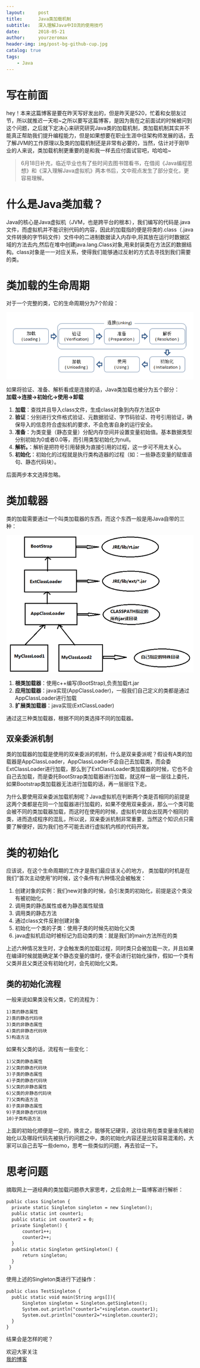 ```yaml
---
layout:     post
title:      Java类加载机制
subtitle:   深入理解Java中IO流的使用技巧
date:       2018-05-21
author:     yourzeromax
header-img: img/post-bg-github-cup.jpg
catalog: true
tags:
    - Java
---
```


# 写在前面
hey！本来这篇博客是要在昨天写好发出的，但是昨天是520，忙着和女朋友过节，所以就推迟一天啦~之所以要写这篇博客，是因为我在之前面试的时候被问到这个问题，之后就下定决心来研究研究Java类的加载机制，类加载机制其实并不能真正帮助我们提升编程能力，但是如果想要在职业生涯中往架构师发展的话，去了解JVM的工作原理以及类的加载机制还是非常有必要的，当然，估计对于刚毕业的人来说，类加载机制更重要的是和我一样去应付面试官吧，哈哈哈~

> 6月18日补充，临近毕业也有了些时间去图书馆看书，在借阅《Java编程思想》和《深入理解Java虚拟机》两本书后，文中观点发生了部分变化，更容易理解。  

# 什么是Java类加载？  
Java的核心是Java虚拟机（JVM，也是跨平台的根本），我们编写的代码是.java文件，而虚拟机并不能识别代码的内容，因此的加载指的便是将类的.class（.java文件转换的字节码文件）文件中的二进制数据读入内存中,将其放在运行时数据区域的方法去内,然后在堆中创建java.lang.Class对象,用来封装类在方法区的数据结构。class对象是一一对应关系，使得我们能够通过反射的方式去寻找到我们需要的类。

# 类加载的生命周期

对于一个完整的类，它的生命周期分为7个阶段：

![类加载生命周期](https://raw.githubusercontent.com/yourzeromax/yourzeromax.github.io/master/img/20180521/20180521-1.png)  

如果将验证、准备、解析看成是连接的话，Java类加载也被分为五个部分：  
**加载->连接->初始化->使用->卸载**

1. **加载**：查找并且导入class文件，生成class对象到内存方法区中
2. **验证**：分别进行文件格式验证、元数据验证、字节码验证、符号引用验证，确保导入的信息符合虚拟机的要求，不会危害自身的运行安全。
3. **准备**：为类变量（静态变量）分配内存空间并设置变量初始值。基本数据类型分别初始为0或者0.0等，而引用类型初始化为null。
4. **解析。**：解析是把符号引用替换为直接引用的过程，这一步可不用太关心。
5. **初始化**：初始化的过程就是执行类构造器<clinit>的过程（如：一些静态变量的赋值语句、静态代码块）。

后面两步本文选择忽略。

# 类加载器  
类的加载需要通过一个叫类加载器的东西，而这个东西一般是用Java自带的三种：

![类加载生命周期](https://raw.githubusercontent.com/yourzeromax/yourzeromax.github.io/master/img/20180521/20180521-2.png)  

1. **根类加载器**：使用c++编写(BootStrap),负责加载rt.jar
2. **应用加载器**：java实现(AppClassLoader)，一般我们自己定义的类都是通过AppClassLoader进行加载
3. **扩展类加载器**：java实现(ExtClassLoader)  

通过这三种类加载器，根据不同的类选择不同的加载器。

## 双亲委派机制 
类的加载器的加载是使用的双亲委派的机制，什么是双亲委派呢？假设有A类的加载器是AppClassLoader，AppClassLoader不会自己去加载类，而会委ExtClassLoader进行加载，那么到了ExtClassLoader类加载器的时候，它也不会自己去加载，而是委托BootStrap类加载器进行加载，就这样一层一层往上委托，如果Bootstrap类加载器无法进行加载的话，再一层层往下走。  

为什么要使用双亲委派加载机制呢？Java虚拟机在判断两个类是否相同的前提是这两个类都是在同一个加载器进行加载的，如果不使用双亲委派，那么一个类可能会被不同的类加载器加载，而这时在使用的时候，虚拟机中就会出现两个相同的类，进而造成程序的混乱，所以说，双亲委派机制非常重要，当然这个知识点只需要了解便好，因为我们也不可能去进行虚拟机内核的代码开发。  

# 类的初始化 
应该说，在这个生命周期的工作才是我们最应该关心的地方，
类加载的时机是在我们“首次主动使用”的时候，这个条件有六种情况会被触发：  

1. 创建对象的实例：我们new对象的时候，会引发类的初始化，前提是这个类没有被初始化。 
2. 调用类的静态属性或者为静态属性赋值 
3. 调用类的静态方法  
4. 通过class文件反射创建对象  
5. 初始化一个类的子类：使用子类的时候先初始化父类
6. java虚拟机启动时被标记为启动类的类：就是我们的main方法所在的类

上述六种情况发生时，才会触发类的加载过程，同时类只会被加载一次，并且如果在编译时候就能确定某个静态变量的值时，便不会进行初始化操作，假如一个类有父类并且父类还没有初始化时，会先初始化父类。

## 类的初始化流程
一般来说如果类没有父类，它的流程为：  

```
1)类的静态属性
2)类的静态代码块
3)类的非静态属性
4)类的非静态代码块
5)构造方法
```
如果有父类的话，流程有一些变化：  

```
1)父类的静态属性
2)父类的静态代码块
3)子类的静态属性
4)子类的静态代码块
5)父类的非静态属性
6)父类的非静态代码块
7)父类构造方法
8)子类非静态属性
9)子类非静态代码块
10)子类构造方法
```

上面的初始化顺便是一定的，换言之，能够死记硬背，这往往用在类变量谁先被初始化以及哪段代码先被执行的问题之中，类的初始化内容还是比较容易混淆的，大家可以自己去写一些demo，思考一些类似的问题，再去验证一下。

# 思考问题
摘取网上一道经典的类加载问题恭大家思考，之后会附上一篇博客进行解析：

```
public class Singleton {
  private static Singleton singleton = new Singleton();
  public static int counter1;
  public static int counter2 = 0;
  private Singleton() {
      counter1++;
      counter2++;
  }
  public static Singleton getSingleton() {
      return singleton;
  }
 }

```
使用上述的Singleton类进行下述操作：

```
public class TestSingleton {
  public static void main(String args[]){
      Singleton singleton = Singleton.getSingleton();
      System.out.println("counter1="+singleton.counter1);
      System.out.println("counter2="+singleton.counter2);
  }
}
```

结果会是怎样的呢？

欢迎大家关注  
[我的博客](https://yourzeromax.top/)





